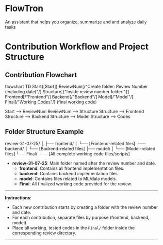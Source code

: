 # FlowTron
An assistant that helps you organize, summarize and and analyze daily tasks

# Contribution Workflow and Project Structure

## Contribution Flowchart

flowchart TD
Start([Start])
ReviewNum[/"Create folder: Review Number (including date)"/]
Structure[{"Inside review number folder:"}]
Frontend[/"Frontend"/]
Backend[/"Backend"/]
Model[/"Model"/]
Final[/"Working Codes"/] (final working code)


Start --> ReviewNum
ReviewNum --> Structure
Structure --> Frontend
Structure --> Backend
Structure --> Model
Structure --> Codes


## Folder Structure Example

review-31-07-25/
│
├── frontend/
│   └── [Frontend-related files]
├── backend/
│   └── [Backend-related files]
├── model/
│   └── [Model-related files]
└── Final/
    └── [All complete working code files/scripts]



- **review-31-07-25**: Main folder named after the review number and date.
    - **frontend**: Contains all frontend implementation files.
    - **backend**: Contains backend implementation files.
    - **model**: Contains files related to ML/data models.
    - **Final**: All finalized working code provided for the review.

---

**Instructions:**
- Each new contribution starts by creating a folder with the review number and date.
- For each contribution, separate files by purpose (frontend, backend, model).
- Place all working, tested codes in the `Final/` folder inside the corresponding review directory.

---
